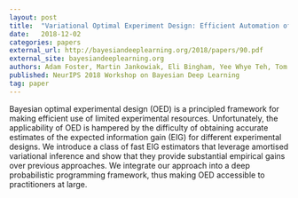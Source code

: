 ```yaml
---
layout: post
title:  "Variational Optimal Experiment Design: Efficient Automation of Adaptive Experiments"
date:   2018-12-02
categories: papers
external_url: http://bayesiandeeplearning.org/2018/papers/90.pdf
external_site: bayesiandeeplearning.org
authors: Adam Foster, Martin Jankowiak, Eli Bingham, Yee Whye Teh, Tom Rainforth, Noah D Goodman
published: NeurIPS 2018 Workshop on Bayesian Deep Learning
tag: paper
---
```


Bayesian optimal experimental design (OED) is a principled framework for making efficient use of limited experimental resources. Unfortunately, the applicability of OED is hampered by the difficulty of obtaining accurate estimates of the expected information gain (EIG) for different experimental designs. We introduce a class of fast EIG estimators that leverage amortised variational inference and show that they provide substantial empirical gains over previous approaches. We integrate our approach into a deep probabilistic programming framework, thus making OED accessible to practitioners at large.
<!--more-->
